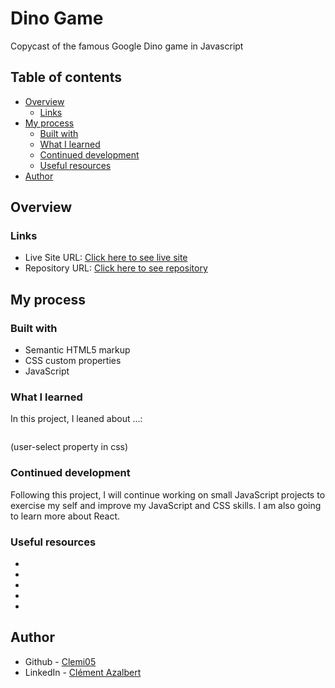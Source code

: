 # Dino Game

Copycast of the famous Google Dino game in Javascript

## Table of contents

- [Overview](#overview)
  - [Links](#links)
- [My process](#my-process)
  - [Built with](#built-with)
  - [What I learned](#what-i-learned)
  - [Continued development](#continued-development)
  - [Useful resources](#useful-resources)
- [Author](#author)

## Overview

### Links

- Live Site URL: [Click here to see live site](https://clemi05.github.io/dino-game)
- Repository URL: [Click here to see repository](https://github.com/Clemi05/dino-game)

## My process

### Built with

- Semantic HTML5 markup
- CSS custom properties
- JavaScript

### What I learned

In this project, I leaned about ...:

```js

```

(user-select property in css)

### Continued development

Following this project, I will continue working on small JavaScript projects to exercise my self and improve my JavaScript and CSS skills. I am also going to learn more about React.

### Useful resources

- []()
- []()
- []()
- []()
- []()


## Author

- Github - [Clemi05](https://github.com/Clemi05)
- LinkedIn - [Clément Azalbert](https://www.linkedin.com/in/clement-azalbert/)

